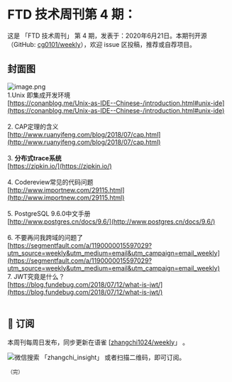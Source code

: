 # FTD 技术周刊第 4 期：
这是 「FTD 技术周刊」 第 4 期，发表于：2020年6月21日。本期刊开源（GitHub: [cg0101/weekly](https://github.com/cg0101/weekly)），欢迎 issue 区投稿，推荐或自荐项目。
## 封面图


![image.png](https://cdn.nlark.com/yuque/0/2020/png/132503/1605582906141-b2dfc974-6604-40cc-9e23-9e02b7608b86.png#height=720&id=WZVkn&margin=%5Bobject%20Object%5D&name=image.png&originHeight=720&originWidth=1080&originalType=binary&size=1409042&status=done&style=none&width=1080)<br />1.Unix 即集成开发环境<br />[https://conanblog.me/Unix-as-IDE--Chinese-/introduction.html#unix-ide](https://conanblog.me/Unix-as-IDE--Chinese-/introduction.html#unix-ide)<br /> <br />2. CAP定理的含义<br />[http://www.ruanyifeng.com/blog/2018/07/cap.html](http://www.ruanyifeng.com/blog/2018/07/cap.html)<br /> <br />3. **分布式trace系统**<br />[https://zipkin.io/](https://zipkin.io/)<br /> <br />4. Codereview常见的代码问题<br />[http://www.importnew.com/29115.html](http://www.importnew.com/29115.html)<br /> <br />5. PostgreSQL 9.6.0中文手册<br />[http://www.postgres.cn/docs/9.6/](http://www.postgres.cn/docs/9.6/)<br /> <br />6. 不要再问我跨域的问题了<br />[https://segmentfault.com/a/1190000015597029?utm_source=weekly&utm_medium=email&utm_campaign=email_weekly](https://segmentfault.com/a/1190000015597029?utm_source=weekly&utm_medium=email&utm_campaign=email_weekly)<br />7. JWT究竟是什么？<br />[https://blog.fundebug.com/2018/07/12/what-is-jwt/](https://blog.fundebug.com/2018/07/12/what-is-jwt/)<br />  



## 📅 订阅
本周刊每周日发布，同步更新在语雀 [[zhangchi1024/weekly](https://www.yuque.com/zhangchi1024/weekly)」 。


微信搜索 「zhangchi_insight」 或者扫描二维码，即可订阅。
    <img src="https://cdn.nlark.com/yuque/0/2021/jpeg/132503/1640750963398-e8538e9e-6b96-46f7-abff-c93b56bdd377.jpeg?x-oss-process=image%2Fwatermark%2Ctype_d3F5LW1pY3JvaGVp%2Csize_36%2Ctext_5byg6amw%2Ccolor_FFFFFF%2Cshadow_50%2Ct_80%2Cg_se%2Cx_10%2Cy_10%2Fresize%2Cw_426%2Climit_0" style="float:left">
    
    （完）